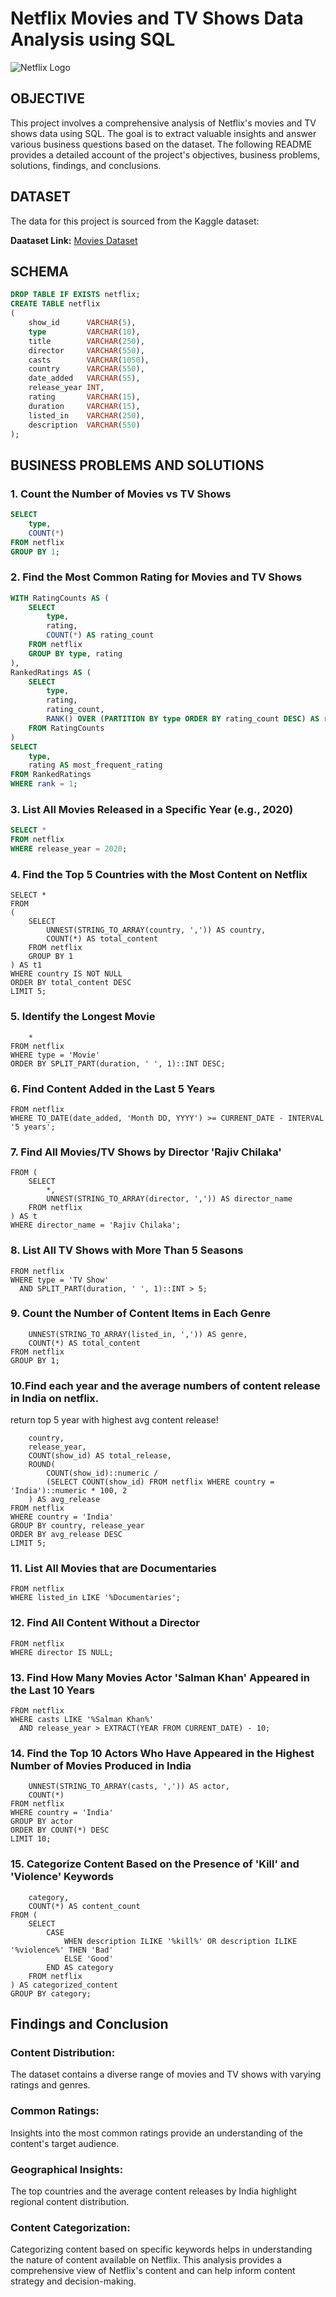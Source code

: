 # Netflix Movies and TV Shows Data Analysis using SQL


![Netflix Logo](https://github.com/BhushanMudliyar/NetflixDataAnalysisSQL/blob/main/logo.png)


## OBJECTIVE  

This project involves a comprehensive analysis of Netflix's movies and TV shows data using SQL. The goal is to extract valuable insights and answer various business questions based on the dataset. The following README provides a detailed account of the project's objectives, business problems, solutions, findings, and conclusions.

## DATASET

The data for this project is sourced from the Kaggle dataset:

 **Daataset Link:** [Movies Dataset](https://www.kaggle.com/datasets/shivamb/netflix-shows?resource=download)

## SCHEMA 

``` SQL
DROP TABLE IF EXISTS netflix;
CREATE TABLE netflix
(
    show_id      VARCHAR(5),
    type         VARCHAR(10),
    title        VARCHAR(250),
    director     VARCHAR(550),
    casts        VARCHAR(1050),
    country      VARCHAR(550),
    date_added   VARCHAR(55),
    release_year INT,
    rating       VARCHAR(15),
    duration     VARCHAR(15),
    listed_in    VARCHAR(250),
    description  VARCHAR(550)
);

```

## BUSINESS PROBLEMS AND SOLUTIONS

###  1. Count the Number of Movies vs TV Shows

``` sql
SELECT 
    type,
    COUNT(*)
FROM netflix
GROUP BY 1;

```
 

### 2. Find the Most Common Rating for Movies and TV Shows

``` sql
WITH RatingCounts AS (
    SELECT 
        type,
        rating,
        COUNT(*) AS rating_count
    FROM netflix
    GROUP BY type, rating
),
RankedRatings AS (
    SELECT 
        type,
        rating,
        rating_count,
        RANK() OVER (PARTITION BY type ORDER BY rating_count DESC) AS rank
    FROM RatingCounts
)
SELECT 
    type,
    rating AS most_frequent_rating
FROM RankedRatings
WHERE rank = 1;
```


### 3. List All Movies Released in a Specific Year (e.g., 2020)

``` sql
SELECT * 
FROM netflix
WHERE release_year = 2020;
```

### 4. Find the Top 5 Countries with the Most Content on Netflix

```
SELECT * 
FROM
(
    SELECT 
        UNNEST(STRING_TO_ARRAY(country, ',')) AS country,
        COUNT(*) AS total_content
    FROM netflix
    GROUP BY 1
) AS t1
WHERE country IS NOT NULL
ORDER BY total_content DESC
LIMIT 5;
```

### 5. Identify the Longest Movie
``` SELECT 
    *
FROM netflix
WHERE type = 'Movie'
ORDER BY SPLIT_PART(duration, ' ', 1)::INT DESC;
```
### 6. Find Content Added in the Last 5 Years

```SELECT *
FROM netflix
WHERE TO_DATE(date_added, 'Month DD, YYYY') >= CURRENT_DATE - INTERVAL '5 years';
```

### 7. Find All Movies/TV Shows by Director 'Rajiv Chilaka'

```SELECT *
FROM (
    SELECT 
        *,
        UNNEST(STRING_TO_ARRAY(director, ',')) AS director_name
    FROM netflix
) AS t
WHERE director_name = 'Rajiv Chilaka';
```

### 8. List All TV Shows with More Than 5 Seasons

```SELECT *
FROM netflix
WHERE type = 'TV Show'
  AND SPLIT_PART(duration, ' ', 1)::INT > 5;
```

### 9. Count the Number of Content Items in Each Genre

```SELECT 
    UNNEST(STRING_TO_ARRAY(listed_in, ',')) AS genre,
    COUNT(*) AS total_content
FROM netflix
GROUP BY 1;
```
### 10.Find each year and the average numbers of content release in India on netflix.
return top 5 year with highest avg content release!

``` SELECT 
    country,
    release_year,
    COUNT(show_id) AS total_release,
    ROUND(
        COUNT(show_id)::numeric /
        (SELECT COUNT(show_id) FROM netflix WHERE country = 'India')::numeric * 100, 2
    ) AS avg_release
FROM netflix
WHERE country = 'India'
GROUP BY country, release_year
ORDER BY avg_release DESC
LIMIT 5;
```
### 11. List All Movies that are Documentaries

``` SELECT * 
FROM netflix
WHERE listed_in LIKE '%Documentaries';
```
### 12. Find All Content Without a Director

```SELECT * 
FROM netflix
WHERE director IS NULL;
```
### 13. Find How Many Movies Actor 'Salman Khan' Appeared in the Last 10 Years

```SELECT * 
FROM netflix
WHERE casts LIKE '%Salman Khan%'
  AND release_year > EXTRACT(YEAR FROM CURRENT_DATE) - 10;
```

### 14. Find the Top 10 Actors Who Have Appeared in the Highest Number of Movies Produced in India

```SELECT 
    UNNEST(STRING_TO_ARRAY(casts, ',')) AS actor,
    COUNT(*)
FROM netflix
WHERE country = 'India'
GROUP BY actor
ORDER BY COUNT(*) DESC
LIMIT 10;
```
### 15. Categorize Content Based on the Presence of 'Kill' and 'Violence' Keywords

```SELECT 
    category,
    COUNT(*) AS content_count
FROM (
    SELECT 
        CASE 
            WHEN description ILIKE '%kill%' OR description ILIKE '%violence%' THEN 'Bad'
            ELSE 'Good'
        END AS category
    FROM netflix
) AS categorized_content
GROUP BY category;

```
## Findings and Conclusion

### Content Distribution: 

The dataset contains a diverse range of movies and TV shows with varying ratings and genres.

### Common Ratings: 

Insights into the most common ratings provide an understanding of the content's target audience.

### Geographical Insights: 

The top countries and the average content releases by India highlight regional content distribution.

### Content Categorization: 
Categorizing content based on specific keywords helps in understanding the nature of content available on Netflix.
This analysis provides a comprehensive view of Netflix's content and can help inform content strategy and decision-making.


